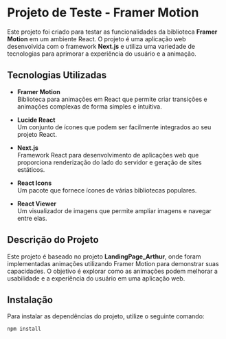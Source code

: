 # Projeto de Teste - Framer Motion

Este projeto foi criado para testar as funcionalidades da biblioteca **Framer Motion** em um ambiente React. O projeto é uma aplicação web desenvolvida com o framework **Next.js** e utiliza uma variedade de tecnologias para aprimorar a experiência do usuário e a animação.

## Tecnologias Utilizadas

- **Framer Motion**  
  Biblioteca para animações em React que permite criar transições e animações complexas de forma simples e intuitiva.

- **Lucide React**  
  Um conjunto de ícones que podem ser facilmente integrados ao seu projeto React.

- **Next.js**  
  Framework React para desenvolvimento de aplicações web que proporciona renderização do lado do servidor e geração de sites estáticos.

- **React Icons**  
  Um pacote que fornece ícones de várias bibliotecas populares.

- **React Viewer**  
  Um visualizador de imagens que permite ampliar imagens e navegar entre elas.



## Descrição do Projeto

Este projeto é baseado no projeto **LandingPage_Arthur**, onde foram implementadas animações utilizando Framer Motion para demonstrar suas capacidades. O objetivo é explorar como as animações podem melhorar a usabilidade e a experiência do usuário em uma aplicação web.

## Instalação

Para instalar as dependências do projeto, utilize o seguinte comando:

```bash
npm install
